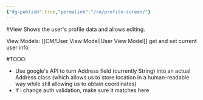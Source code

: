 ```yaml
---
{"dg-publish":true,"permalink":"/cm/profile-screen/"}
---
```


#View
Shows the user's profile data and allows editing.

View Models: [[CM/User View Model\|User View Model]] get and set current user info

#TODO:
- Use google's API to turn Address field (currently String) into an actual Address class (which allows us to store location in a human-readable way while still allowing us to obtain coordinates)
- If i change auth validation, make sure it matches here
